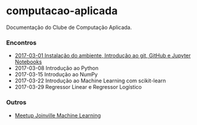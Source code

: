 # computacao-aplicada

Documentação do Clube de Computação Aplicada.

### Encontros

* [2017-03-01 Instalação do ambiente, Introdução ao git, GitHub e Jupyter Notebooks](/2017-03-01-git-github-jupyter/)
* 2017-03-08 Introdução ao Python
* 2017-03-15 Introdução ao NumPy
* 2017-03-22 Introdução ao Machine Learning com scikit-learn
* 2017-03-29 Regressor Linear e Regressor Logístico

### Outros

* [Meetup Joinville Machine Learning](http://joinville.ml)
